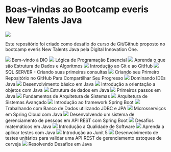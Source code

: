 # Boas-vindas ao Bootcamp everis New Talents Java

<img src="https://hermes.digitalinnovation.one/tracks/f5a03793-694e-49b5-99dd-40e6e951c0b1.png">

<p>Este repositório foi criado como desafio do curso de Git/Github proposto no bootcamp everis New Talents Java pela Digital Innovation One.</p>


<img src="https://hermes.digitalinnovation.one/courses/badge/7425308d-fd51-4b5a-b815-abe8c61d2623.png">
Bem-vindo à DIO

<img src="https://hermes.digitalinnovation.one/courses/badge/88cb0f8d-dcdb-4c7d-a9c5-c56d021a23b1.png">
Lógica de Programação Essencial

<img src="https://hermes.digitalinnovation.one/courses/badge/6c8dca92-1741-4d75-a54c-b0f6cd56fd6c.png">
Aprenda o que são Estrutura de Dados e Algoritmos

<img src="https://hermes.digitalinnovation.one/courses/badge/c1f33b18-497b-408b-885f-ee8db71d872b.png">
Introdução ao Git e ao GitHub

<img src="https://hermes.digitalinnovation.one/courses/badge/a853663a-e20a-4d90-97dc-31ca210920fd.png">
SQL SERVER - Criando suas primeiras consultas

<img src="https://hermes.digitalinnovation.one/lab_projects/badges/a9699ff3-e9db-435c-8851-8ca794591ccf.png">
Criando seu Primeiro Repositório no GitHub Para Compartilhar Seu Progresso

<img src="https://hermes.digitalinnovation.one/courses/badge/6c201cba-ff90-4a8e-8b08-77ec0ddcffe1.png">
Dominando IDEs Java

<img src="https://hermes.digitalinnovation.one/courses/badge/88bb39be-4055-4d4c-ae22-c11c25ca6016.png">
Desenvolvimento básico em Java

<img src="https://hermes.digitalinnovation.one/courses/badge/bc2c4fe0-3538-4ca0-9e11-3bc1a9a70e83.png">
Introdução a orientação a objetos com Java

<img src="https://hermes.digitalinnovation.one/courses/badge/7ce0034f-7e1d-4312-9092-5eb2b8d309cb.png">
Estrutura de dados em Java

<img src="https://hermes.digitalinnovation.one/code_challenge/badge/5fc371d7-2944-4bef-98a2-3341e19b08ab.png">
Primeiros passos em Java

<img src="https://hermes.digitalinnovation.one/courses/badge/39ffe32f-f748-4905-8d66-6932d45ef77d.png">
Fundamentos de Arquitetura de Sistemas

<img src="https://hermes.digitalinnovation.one/courses/badge/c0374d9b-3a3b-49a2-9569-805846506ec7.png">
Arquitetura de Sistemas Avançado

<img src="https://hermes.digitalinnovation.one/courses/badge/1dcc883a-37fa-42a9-a2a1-1cf012ffb34e.png">
Introdução ao framework Spring Boot

<img src="https://hermes.digitalinnovation.one/courses/badge/98e52508-d41b-455f-9294-2c124cc21510.png">
Trabalhando com Banco de Dados utilizando JDBC e JPA

<img src="https://hermes.digitalinnovation.one/code_challenge/badge/591131d6-6c62-455a-94cf-3a2a50fb6f86.png">
Microsserviços em Spring Cloud com Java

<img src="https://hermes.digitalinnovation.one/courses/badge/d934b07f-3f4a-4034-9bcd-bf4b9a6898a1.png">
Desenvolvendo um sistema de gerenciamento de pessoas em API REST com Spring Boot

<img src="https://hermes.digitalinnovation.one/code_challenge/badge/591131d6-6c62-455a-94cf-3a2a50fb6f86.png">
Desafios matemáticos em Java

<img src="https://hermes.digitalinnovation.one/courses/badge/d934b07f-3f4a-4034-9bcd-bf4b9a6898a1.png">
Introdução a Qualidade de Software

<img src="https://hermes.digitalinnovation.one/courses/badge/b8ee0e3e-14f9-4952-884f-3382338f22e3.png">
Aprenda a aplicar testes com Java

<img src="https://hermes.digitalinnovation.one/courses/badge/59161b2d-8bd3-42f7-a4ed-32d90a6e3d76.png">
Introdução ao Junit 5

<img src="https://hermes.digitalinnovation.one/lab_projects/badges/9341567d-4aaa-4e1d-ae6e-ba08a9fb297b.png">
Desenvolvimento de testes unitários para validar uma API REST de gerenciamento estoques de cerveja

<img src="https://hermes.digitalinnovation.one/code_challenge/badge/77984b6b-8919-47e9-bff0-beb96be87ad5.png">
Resolvendo Desafios em Java




